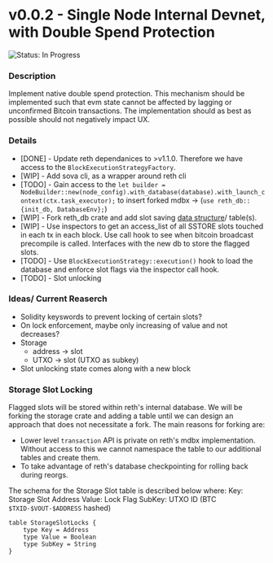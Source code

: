 # v0.0.2 - Single Node Internal Devnet, with Double Spend Protection

![Status: In Progress](https://img.shields.io/badge/Status-In%20Progress-yellow)

### Description
Implement native double spend protection. This mechanism should be implemented such that evm state cannot be affected by lagging or unconfirmed Bitcoin transactions. The implementation should as best as possible should not negatively impact UX.

### Details

- [DONE] - Update reth dependanices to >v1.1.0. Therefore we have access to the `BlockExecutionStrategyFactory`.
- [WIP] - Add sova cli, as a wrapper around reth cli
- [TODO] - Gain access to the `let builder = NodeBuilder::new(node_config).with_database(database).with_launch_context(ctx.task_executor);` to insert forked mdbx -> (`use reth_db::{init_db, DatabaseEnv};`)
- [WIP] - Fork reth_db crate and add slot saving [data structure](#storage-slot-locking)/ table(s).
- [WIP] - Use inspectors to get an access_list of all SSTORE slots touched in each tx in each block. Use call hook to see when bitcoin broadcast precompile is called. Interfaces with the new db to store the flagged slots.
- [TODO] - Use `BlockExecutionStrategy::execution()` hook to load the database and enforce slot flags via the inspector call hook.
- [TODO] - Slot unlocking


### Ideas/ Current Reaserch
- Solidity keyswords to prevent locking of certain slots?
- On lock enforcement, maybe only increasing of value and not decreases?
- Storage
    - address -> slot
    - UTXO -> slot (UTXO as subkey)
- Slot unlocking state comes along with a new block

### Storage Slot Locking
Flagged slots will be stored within reth's internal database. We will be forking the storage crate and adding a table until we can design an approach that does not necessitate a fork. The main reasons for forking are:
- Lower level `transaction` API is private on reth's mdbx implementation. Without access to this we cannot namespace the table to our additional tables and create them.
- To take advantage of reth's database checkpointing for rolling back during reorgs.

The schema for the Storage Slot table is described below where:
Key: Storage Slot Address
Value: Lock Flag
SubKey: UTXO ID (BTC `$TXID-$VOUT-$ADDRESS` hashed)
```
table StorageSlotLocks {
    type Key = Address
    type Value = Boolean
    type SubKey = String
}
```
